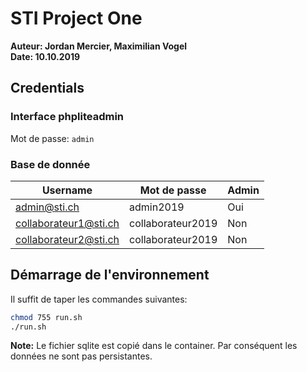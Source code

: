 # STI Project One

**Auteur: Jordan Mercier, Maximilian Vogel**  
**Date: 10.10.2019**

## Credentials
### Interface phpliteadmin  
Mot de passe: `admin`  

### Base de donnée  
| Username | Mot de passe | Admin |
|----------|--------------|-------|  
| admin@sti.ch | admin2019 | Oui |
| collaborateur1@sti.ch | collaborateur2019 | Non |
| collaborateur2@sti.ch | collaborateur2019 | Non |  

## Démarrage de l'environnement  
Il suffit de taper les commandes suivantes:
```bash
chmod 755 run.sh
./run.sh
```
**Note:** Le fichier sqlite est copié dans le container. Par conséquent les données ne sont pas persistantes.
